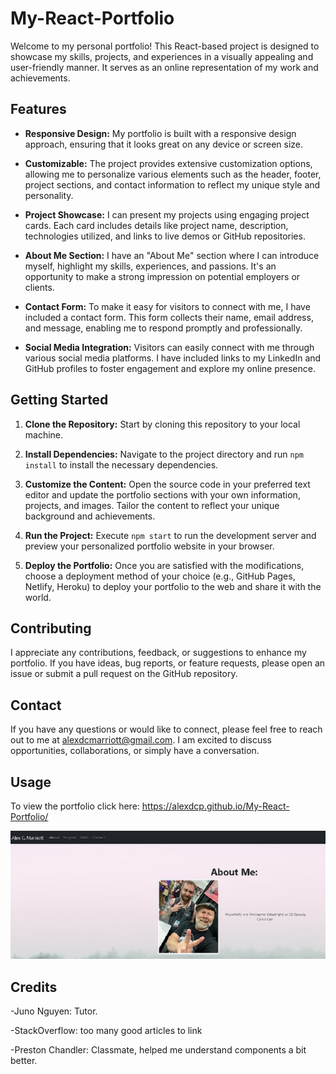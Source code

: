 # My-React-Portfolio

Welcome to my personal portfolio! This React-based project is designed to showcase my skills, projects, and experiences in a visually appealing and user-friendly manner. It serves as an online representation of my work and achievements.

## Features

- **Responsive Design:** My portfolio is built with a responsive design approach, ensuring that it looks great on any device or screen size.

- **Customizable:** The project provides extensive customization options, allowing me to personalize various elements such as the header, footer, project sections, and contact information to reflect my unique style and personality.

- **Project Showcase:** I can present my projects using engaging project cards. Each card includes details like project name, description, technologies utilized, and links to live demos or GitHub repositories.

- **About Me Section:** I have an "About Me" section where I can introduce myself, highlight my skills, experiences, and passions. It's an opportunity to make a strong impression on potential employers or clients.

- **Contact Form:** To make it easy for visitors to connect with me, I have included a contact form. This form collects their name, email address, and message, enabling me to respond promptly and professionally.

- **Social Media Integration:** Visitors can easily connect with me through various social media platforms. I have included links to my LinkedIn and GitHub profiles to foster engagement and explore my online presence.

## Getting Started

1. **Clone the Repository:** Start by cloning this repository to your local machine.

2. **Install Dependencies:** Navigate to the project directory and run `npm install` to install the necessary dependencies.

3. **Customize the Content:** Open the source code in your preferred text editor and update the portfolio sections with your own information, projects, and images. Tailor the content to reflect your unique background and achievements.

4. **Run the Project:** Execute `npm start` to run the development server and preview your personalized portfolio website in your browser.

5. **Deploy the Portfolio:** Once you are satisfied with the modifications, choose a deployment method of your choice (e.g., GitHub Pages, Netlify, Heroku) to deploy your portfolio to the web and share it with the world.

## Contributing

I appreciate any contributions, feedback, or suggestions to enhance my portfolio. If you have ideas, bug reports, or feature requests, please open an issue or submit a pull request on the GitHub repository.

## Contact

If you have any questions or would like to connect, please feel free to reach out to me at [alexdcmarriott@gmail.com](alexdcmarriott@gmail.com). I am excited to discuss opportunities, collaborations, or simply have a conversation.

## Usage

To view the portfolio click here: <https://alexdcp.github.io/My-React-Portfolio/>

![Screenshot](public\images\RPscrnshot.JPG)

## Credits

-Juno Nguyen: Tutor.

-StackOverflow: too many good articles to link

-Preston Chandler: Classmate, helped me understand components a bit better.
